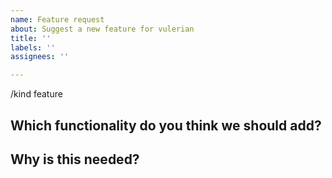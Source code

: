 ```yaml
---
name: Feature request
about: Suggest a new feature for vulerian
title: ''
labels: ''
assignees: ''

---
```


/kind feature

<!--

Welcome! - We kindly ask you to:

  1. Fill out the issue template below 
  2. Use the Google group if you have a question rather than a bug or feature request.
  
The group is at: https://groups.google.com/forum/#!forum/vulerian-users

Thanks for understanding, and for contributing to the project!

-->

## Which functionality do you think we should add?


## Why is this needed?
